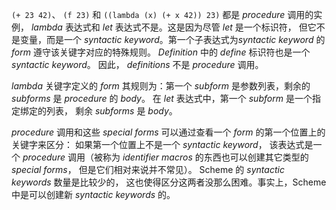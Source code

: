 `(+ 23 42)`、 `(f 23)` 和 `((lambda (x) (+ x 42)) 23)` 都是 *procedure* 调用的实例， *lambda* 表达式和 *let* 表达式不是。这是因为尽管 *let* 是一个标识符， 但它不是变量，而是一个 *syntactic keyword*。第一个子表达式为*syntactic keyword* 的 *form* 遵守该关键字对应的特殊规则。 *Definition* 中的 *define* 标识符也是一个 *syntactic keyword*。 因此， *definitions* 不是 *procedure* 调用。

*lambda* 关键字定义的 *form* 其规则为：第一个 *subform* 是参数列表，剩余的 *subforms* 是 *procedure* 的 *body*。 在 *let* 表达式中，第一个 *subform* 是一个指定绑定的列表， 剩余 *subforms* 是 *body*。

*procedure* 调用和这些 *special forms* 可以通过查看一个 *form* 的第一个位置上的关键字来区分： 如果第一个位置上不是一个 *syntactic keyword*， 该表达式是一个 *procedure* 调用（被称为 *identifier macros* 的东西也可以创建其它类型的 *special forms*， 但是它们相对来说并不常见）。 Scheme 的 *syntactic keywords* 数量是比较少的， 这也使得区分这两者没那么困难。事实上，Scheme 中是可以创建新 *syntactic keywords* 的。
